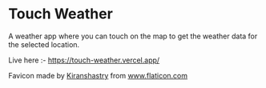 # Touch Weather
A weather app where you can touch on the map to get the weather data for the selected location.

Live here :- https://touch-weather.vercel.app/

Favicon made by <a href="https://www.flaticon.com/free-icon/pin_1315570" title="Kiranshastry">Kiranshastry</a> from <a href="https://www.flaticon.com/" title="Flaticon"> www.flaticon.com</a>
